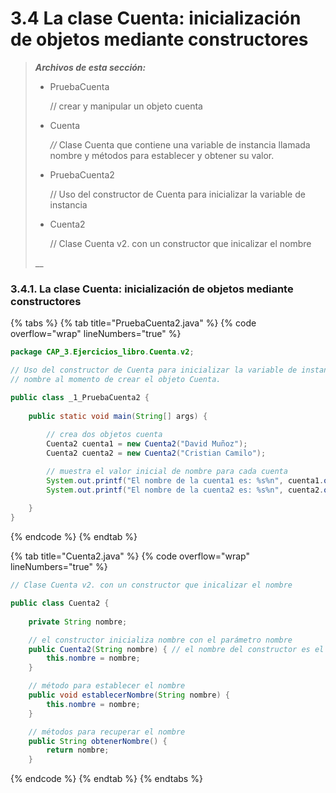 # 3.4 La clase Cuenta: inicialización de objetos mediante constructores

> _**Archivos de esta sección:**_
>
> *   PruebaCuenta
>
>     // crear y manipular un objeto cuenta
> *   Cuenta
>
>     _//_ Clase Cuenta que contiene una variable de instancia llamada nombre y métodos para establecer y obtener su valor.
> *   PruebaCuenta2
>
>     // Uso del constructor de Cuenta para inicializar la variable de instancia&#x20;
> *   Cuenta2
>
>     // Clase Cuenta v2. con un constructor que inicalizar el nombre
>
> __



### 3.4.1. La clase Cuenta: inicialización de objetos mediante constructores

{% tabs %}
{% tab title="PruebaCuenta2.java" %}
{% code overflow="wrap" lineNumbers="true" %}
```java
package CAP_3.Ejercicios_libro.Cuenta.v2;

// Uso del constructor de Cuenta para inicializar la variable de instancia
// nombre al momento de crear el objeto Cuenta.

public class _1_PruebaCuenta2 {
    
    public static void main(String[] args) {
        
        // crea dos objetos cuenta
        Cuenta2 cuenta1 = new Cuenta2("David Muñoz");
        Cuenta2 cuenta2 = new Cuenta2("Cristian Camilo");

        // muestra el valor inicial de nombre para cada cuenta
        System.out.printf("El nombre de la cuenta1 es: %s%n", cuenta1.obtenerNombre());
        System.out.printf("El nombre de la cuenta2 es: %s%n", cuenta2.obtenerNombre());
        
    }
}
```
{% endcode %}
{% endtab %}

{% tab title="Cuenta2.java" %}
{% code overflow="wrap" lineNumbers="true" %}
```java
// Clase Cuenta v2. con un constructor que inicalizar el nombre

public class Cuenta2 {
    
    private String nombre;

    // el constructor inicializa nombre con el parámetro nombre
    public Cuenta2(String nombre) { // el nombre del constructor es el nombre de la clase
        this.nombre = nombre;
    }

    // método para establecer el nombre
    public void establecerNombre(String nombre) {
        this.nombre = nombre;
    }

    // métodos para recuperar el nombre
    public String obtenerNombre() {
        return nombre;
    }
```
{% endcode %}
{% endtab %}
{% endtabs %}

